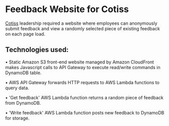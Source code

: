 # Feedback Website for Cotiss

[Cotiss](https://cotiss.com/) leadership required a website where employees can anonymously submit feedback and view a randomly selected piece of existing feedback on each page load.

## Technologies used:
• Static Amazon S3 front-end website managed by Amazon CloudFront makes Javascript calls to API Gateway to execute read/write commands in DynamoDB table.

• AWS API Gateway forwards HTTP requests to AWS Lambda functions to query data.

• 'Get feedback' AWS Lambda function returns a random piece of feedback from DynamoDB.

• 'Write feedback' AWS Lambda function posts new feedback to DynamoDB for storage.
